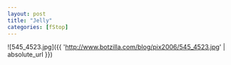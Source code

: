```yaml
---
layout: post
title: "Jelly"
categories: [fStop]
---
```



![545_4523.jpg]({{ 'http://www.botzilla.com/blog/pix2006/545_4523.jpg' | absolute_url }})

